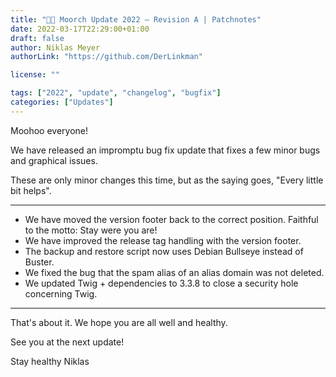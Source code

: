 ```yaml
---
title: "🐄💮 Moorch Update 2022 – Revision A | Patchnotes"
date: 2022-03-17T22:29:00+01:00
draft: false
author: Niklas Meyer
authorLink: "https://github.com/DerLinkman"

license: ""

tags: ["2022", "update", "changelog", "bugfix"]
categories: ["Updates"]
---
```


Moohoo everyone!

We have released an impromptu bug fix update that fixes a few minor bugs and graphical issues.

These are only minor changes this time, but as the saying goes, "Every little bit helps".

---

- We have moved the version footer back to the correct position. Faithful to the motto: Stay were you are!
- We have improved the release tag handling with the version footer.
- The backup and restore script now uses Debian Bullseye instead of Buster.
- We fixed the bug that the spam alias of an alias domain was not deleted.
- We updated Twig + dependencies to 3.3.8 to close a security hole concerning Twig.

---

That's about it. We hope you are all well and healthy.

See you at the next update!

Stay healthy
Niklas

